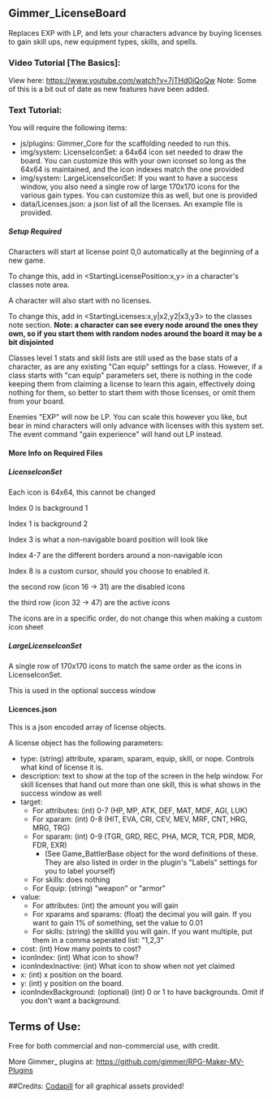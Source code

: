## Gimmer_LicenseBoard

Replaces EXP with LP, and lets your characters advance by buying licenses to gain skill ups, new equipment types, skills, and spells.

### Video Tutorial [The Basics]:

View here: https://www.youtube.com/watch?v=7jTHd0iQoQw
Note: Some of this is a bit out of date as new features have been added.

### Text Tutorial:

You will require the following items:
* js/plugins: Gimmer_Core for the scaffolding needed to run this.
* img/system: LicenseIconSet: a 64x64 icon set needed to draw the board. You can customize this with your own iconset so long as the 64x64 is maintained, and the icon indexes match the one provided
* img/system: LargeLicenseIconSet: If you want to have a success window, you also need a single row of large 170x170 icons for the various gain types. You can customize this as well, but one is provided
* data/Licenses.json: a json list of all the licenses. An example file is provided.

##### Setup Required
Characters will start at license point 0,0 automatically at the beginning of a new game.

To change this, add in &lt;StartingLicensePosition:x,y> in a character's classes note area.

A character will also start with no licenses.

To change this, add in &lt;StartingLicenses:x,y|x2,y2|x3,y3> to the classes note section.
**Note: a character can see every node around the ones they own, so if you start them with random nodes around the board it may be a bit disjointed**

Classes level 1 stats and skill lists are still used as the base stats of a character, as are any existing "Can equip" settings for a class.
However, if a class starts with "can equip" parameters set, there is nothing in the code keeping them from claiming a license to learn this again, effectively doing nothing for them, so better to start them with those licenses, or omit them from your board.

Enemies "EXP" will now be LP. You can scale this however you like, but bear in mind characters will only advance with licenses with this system set.
The event command "gain experience" will hand out LP instead.

#### More Info on Required Files
##### LicenseIconSet
Each icon is 64x64, this cannot be changed

Index 0 is background 1

Index 1 is background 2

Index 3 is what a non-navigable board position will look like

Index 4-7 are the different borders around a non-navigable icon

Index 8 is a custom cursor, should you choose to enabled it.

the second row (icon 16 -> 31) are the disabled icons

the third row (icon 32 -> 47) are the active icons

The icons are in a specific order, do not change this when making a custom icon sheet

##### LargeLicenseIconSet
A single row of 170x170 icons to match the same order as the icons in LicenseIconSet.

This is used in the optional success window

#### Licences.json
This is a json encoded array of license objects.

A license object has the following parameters:
* type: (string) attribute, xparam, sparam, equip, skill, or nope. Controls what kind of license it is.
* description: text to show at the top of the screen in the help window. For skill licenses that hand out more than one skill, this is what shows in the success window as well
* target:
    * For attributes: (int) 0-7 (HP, MP, ATK, DEF, MAT, MDF, AGI, LUK)
    * For xparam: (int) 0-8 (HIT, EVA, CRI, CEV, MEV, MRF, CNT, HRG, MRG, TRG)
    * For sparam: (int) 0-9 (TGR, GRD, REC, PHA, MCR, TCR, PDR, MDR, FDR, EXR)
      * (See Game_BattlerBase object for the word definitions of these. They are also listed in order in the plugin's "Labels" settings for you to label yourself)
    * For skills: does nothing
    * For Equip: (string) "weapon" or "armor"
* value:
    * For attributes: (int) the amount you will gain
    * For xparams and sparams: (float) the decimal you will gain. If you want to gain 1% of something, set the value to 0.01
    * For skills: (string) the skillId you will gain. If you want multiple, put them in a comma seperated list: "1,2,3"
* cost: (int) How many points to cost?
* iconIndex: (int) What icon to show?
* iconIndexInactive: (int) What icon to show when not yet claimed
* x: (int) x position on the board.
* y: (int) y position on the board.
* iconIndexBackground: (optional) (int) 0 or 1 to have backgrounds. Omit if you don't want a background.

## Terms of Use:

Free for both commercial and non-commercial use, with credit.

More Gimmer_ plugins at: https://github.com/gimmer/RPG-Maker-MV-Plugins

##Credits:
[Codapill](codapill.com) for all graphical assets provided!